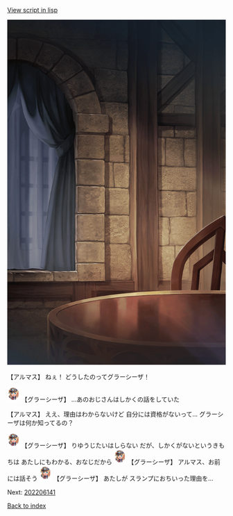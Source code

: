 [View script in lisp](../scripts/202206133.txt)

![201_room.png](../images/backgrounds/201_room.png)

【アルマス】
ねぇ！
どうしたのってグラーシーザ！

<img src="../images/units/302611.png" alt="302611.png" height="34"/>
【グラーシーザ】
…あのおじさんはしかくの話をしていた

【アルマス】
ええ、理由はわからないけど
自分には資格がないって…
グラーシーザは何か知ってるの？

<img src="../images/units/302611.png" alt="302611.png" height="34"/>
【グラーシーザ】
りゆうじたいはしらない
だが、しかくがないというきもちは
あたしにもわかる、おなじだから

<img src="../images/units/302611.png" alt="302611.png" height="34"/>
【グラーシーザ】
アルマス、お前には話そう

<img src="../images/units/302611.png" alt="302611.png" height="34"/>
【グラーシーザ】
あたしが
スランプにおちいった理由を…


Next: [202206141](202206141.md)

[Back to index](index.md)
